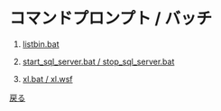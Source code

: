 # コマンドプロンプト / バッチ

1. [listbin.bat](./listbin/)

2. [start_sql_server.bat / stop_sql_server.bat](./sqlserver/)

3. [xl.bat / xl.wsf](./xl/)

[戻る](../README.md)
